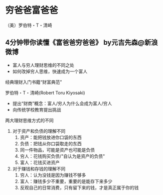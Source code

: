 # 穷爸爸富爸爸
（美）罗伯特・T・清崎

[time]:<20180927>
## 4分钟带你读懂《富爸爸穷爸爸》 by元吉先森@新浪微博

- 富人与穷人理财思维的不同之处
- 如何改掉穷人思维，快速成为一个富人

经典理财入门书籍“财富典范”

罗伯特・T・清崎(Robert Toru Kiyosaki)
- 提出“财商”概念：富人/穷人为什么会成为富人/穷人
- 向传统学校教育提出挑战

两大理财思维方式的不同
1. 对于资产和负债的理解不同
    1. 资产：能把钱放进你口袋的东西
    2. 负债：把钱从你口袋取走的东西
    3. 同一件物品，可能是资产也可能是负债
    4. 穷人：花钱购买负债/"自认为是资产的负债"
    5. 富人：花钱买进资产
2. 对于赚钱和存钱的理解不同
    1. 穷人：认为没钱是因为赚钱不够多
    2. 富人：赚钱多少不重要，重要的是能存下来多少
    3. 反观自己的日常消费，只有留下来的钱，才是真正属于你的钱